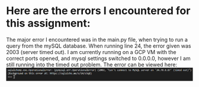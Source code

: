 # Here are the errors I encountered for this assignment: 

The major error I encountered was in the main.py file, when trying to run a query from the mySQL database.  When running line 24, the error given was 2003 (server timed out).  I am currently running on a GCP VM with the correct ports opened, and mysql settings switched to 0.0.0.0, however I am still running into the timed out problem.  The error can be viewed here: 
![TimedOutError](Errors\timedouterror.png)